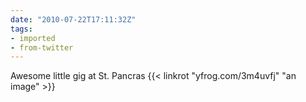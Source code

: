 ```yaml
---
date: "2010-07-22T17:11:32Z"
tags:
- imported
- from-twitter
---
```

Awesome little gig at St. Pancras  {{< linkrot "yfrog.com/3m4uvfj" "an image" >}}
